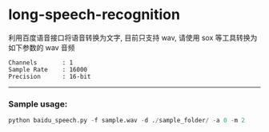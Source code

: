 # long-speech-recognition

利用百度语音接口将语音转换为文字, 目前只支持 wav, 请使用 sox 等工具转换为如下参数的 wav 音频



```
Channels       : 1
Sample Rate    : 16000
Precision      : 16-bit
```

---
### Sample usage:

```python
python baidu_speech.py -f sample.wav -d ./sample_folder/ -a 0 -m 2
```
